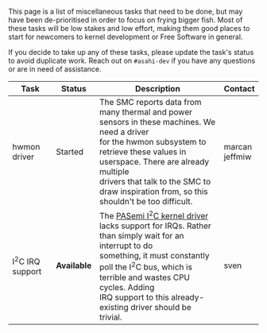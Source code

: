 This page is a list of miscellaneous tasks that need to be done, but may have been de-prioritised in order to focus on frying bigger fish.
Most of these tasks will be low stakes and low effort, making them good places to start for newcomers to kernel development or Free Software
in general.

If you decide to take up any of these tasks, please update the task's status to avoid duplicate work. Reach out on `#asahi-dev` if you have
any questions or are in need of assistance.

| Task | Status | Description | Contact |
| ---- | ------ | ----------- | ------- |
| hwmon driver | Started |The SMC reports data from many thermal and power sensors in these machines. We need a driver<br>for the hwmon subsystem to retrieve these values in userspace. There are already multiple<br>drivers that talk to the SMC to draw inspiration from, so this shouldn't be too difficult. | marcan<br>jeffmiw |
| I<sup>2</sup>C IRQ support | **Available** |The [PASemi I<sup>2</sup>C kernel driver](https://github.com/AsahiLinux/linux/blob/asahi/drivers/i2c/busses/i2c-pasemi-core.c) lacks support for IRQs. Rather than simply wait for an interrupt to do<br>something, it must constantly poll the I<sup>2</sup>C bus, which is terrible and wastes CPU cycles. Adding<br>IRQ support to this already-existing driver should be trivial. | sven |